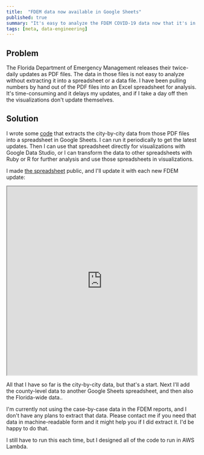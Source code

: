 ```yaml
---
title:  "FDEM data now available in Google Sheets"
published: true
summary: "It's easy to analyze the FDEM COVID-19 data now that it's in spreadsheet form."
tags: [meta, data-engineering]
---
```


## Problem

The Florida Department of Emergency Management releases their twice-daily updates as PDF files.  The data in those files is not easy to analyze without extracting it into a spreadsheet or a data file.  I have been pulling numbers by hand out of the PDF files into an Excel spreadsheet for analysis.  It's time-consuming and it delays my updates, and if I take a day off then the visualizations don't update themselves.

## Solution

I wrote some [code](https://github.com/endymion/BeachCov2/tree/master/data) that extracts the city-by-city data from those PDF files into a spreadsheet in Google Sheets.  I can run it periodically to get the latest updates.  Then I can use that spreadsheet directly for visualizations with Google Data Studio, or I can transform the data to other spreadsheets with Ruby or R for further analysis and use those spreadsheets in visualizations.

I made [the spreadsheet](https://docs.google.com/spreadsheets/d/1us_aePT2_OQoc3iBXckrBAeYZb8j4bVAY_cr8t6V8r0/edit?usp=sharing) public, and I'll update it with each new FDEM update:

<iframe style="width:100%;" height="500px" src="https://docs.google.com/spreadsheets/d/e/2PACX-1vTs88ZRLrHIs9YQyzyhuONV7lQfpGB6Y0KhmkfkJNpnYkcGMW2jOSyjXSabu3iUYyVnI8-hWajTXES_/pubhtml?widget=true&amp;headers=false"></iframe>

All that I have so far is the city-by-city data, but that's a start.  Next I'll add the county-level data to another Google Sheets spreadsheet, and then also the Florida-wide data..

I'm currently not using the case-by-case data in the FDEM reports, and I don't have any plans to extract that data.  Please contact me if you need that data in machine-readable form and it might help you if I did extract it.  I'd be happy to do that.

I still have to run this each time, but I designed all of the code to run in AWS Lambda.
